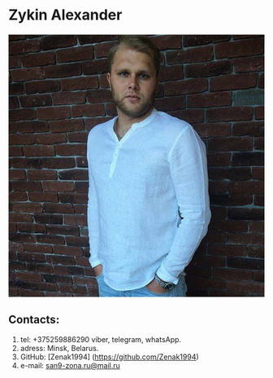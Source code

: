 # Zykin Alexander
![foto](images/myphoto.jpg)
## Contacts:
1. tel: +375259886290 viber, telegram, whatsApp.
2. adress: Minsk, Belarus.
3. GitHub: [Zenak1994] (https://github.com/Zenak1994)
4. e-mail: san9-zona.ru@mail.ru
## 
